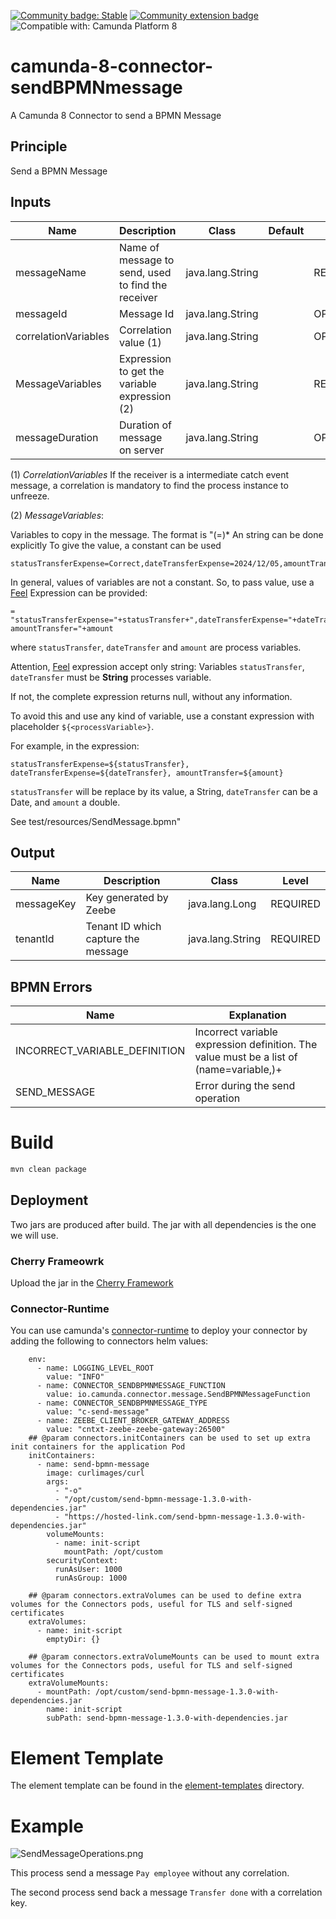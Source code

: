[![Community badge: Stable](https://img.shields.io/badge/Lifecycle-Stable-brightgreen)](https://github.com/Camunda-Community-Hub/community/blob/main/extension-lifecycle.md#stable-)
[![Community extension badge](https://img.shields.io/badge/Community%20Extension-An%20open%20source%20community%20maintained%20project-FF4700)](https://github.com/camunda-community-hub/community)
![Compatible with: Camunda Platform 8](https://img.shields.io/badge/Compatible%20with-Camunda%20Platform%208-0072Ce)


# camunda-8-connector-sendBPMNmessage

A Camunda 8 Connector to send a BPMN Message



## Principle
Send a BPMN Message

## Inputs

| Name                 | Description                                        | Class            | Default | Level     |
|----------------------|----------------------------------------------------|------------------|---------|-----------|
| messageName          | Name of message to send, used to find the receiver | java.lang.String |         | REQUIRED  |
| messageId            | Message Id                                         | java.lang.String |         | OPTIONAL  | 
| correlationVariables | Correlation value (1)                              | java.lang.String |         | OPTIONAL  |
| MessageVariables     | Expression to get the variable expression (2)      | java.lang.String |         | REQUIRED  | 
| messageDuration      | Duration of message on server                      | java.lang.String |         | OPTIONAL  |


(1) *CorrelationVariables*
If the receiver is a intermediate catch event message, a correlation is mandatory to find the process instance to unfreeze.

(2) *MessageVariables*:

Variables to copy in the message. The format is "(<variableName>=<value>)*
An string can be done explicitly
To give the value, a constant can be used
`````
statusTransferExpense=Correct,dateTransferExpense=2024/12/05,amountTransfer=453
`````

In general, values of variables are not a constant. So, to pass value, use a [Feel](https://docs.camunda.io/docs/components/modeler/feel/what-is-feel/) Expression can be provided:
`````
= "statusTransferExpense="+statusTransfer+",dateTransferExpense="+dateTransfer+", amountTransfer="+amount
`````

where `statusTransfer`, `dateTransfer` and `amount` are process variables.

Attention, [Feel](https://docs.camunda.io/docs/components/modeler/feel/what-is-feel/) expression accept only string:
Variables `statusTransfer`, `dateTransfer` must be **String** processes variable.

If not, the complete expression returns null, without any information.

To avoid this and use any kind of variable, use a constant expression with placeholder `${<processVariable>}`.

For example, in the expression:

`````
statusTransferExpense=${statusTransfer}, dateTransferExpense=${dateTransfer}, amountTransfer=${amount}
`````

`statusTransfer` will be replace by its value, a String, `dateTransfer` can be a Date, and `amount` a double.

See test/resources/SendMessage.bpmn"


## Output
| Name       | Description                         | Class             | Level    |
|------------|-------------------------------------|-------------------|----------|
| messageKey | Key generated by Zeebe              | java.lang.Long    | REQUIRED |
| tenantId   | Tenant ID which capture the message | java.lang.String  | REQUIRED |


## BPMN Errors

| Name                          | Explanation                                                                              |
|-------------------------------|------------------------------------------------------------------------------------------|
| INCORRECT_VARIABLE_DEFINITION | Incorrect variable expression definition. The value must be a list of (name=variable,)+  |
| SEND_MESSAGE                  | Error during the send operation                                                          |


# Build

```bash
mvn clean package
```

## Deployment
Two jars are produced after build. The jar with all dependencies is the one we will use.

### Cherry Frameowrk
Upload the jar in the [Cherry Framework](https://github.com/camunda-community-hub/zeebe-cherry-framework)

### Connector-Runtime

You can use camunda's [connector-runtime](https://docs.camunda.io/docs/self-managed/setup/guides/running-custom-connectors/#modify-connectors-config) to deploy your connector by adding the following to connectors helm values:


```
    env:
      - name: LOGGING_LEVEL_ROOT
        value: "INFO"
      - name: CONNECTOR_SENDBPMNMESSAGE_FUNCTION
        value: io.camunda.connector.message.SendBPMNMessageFunction
      - name: CONNECTOR_SENDBPMNMESSAGE_TYPE
        value: "c-send-message"
      - name: ZEEBE_CLIENT_BROKER_GATEWAY_ADDRESS
        value: "cntxt-zeebe-zeebe-gateway:26500"       
    ## @param connectors.initContainers can be used to set up extra init containers for the application Pod
    initContainers:
      - name: send-bpmn-message
        image: curlimages/curl
        args:
          - "-o"
          - "/opt/custom/send-bpmn-message-1.3.0-with-dependencies.jar"
          - "https://hosted-link.com/send-bpmn-message-1.3.0-with-dependencies.jar"
        volumeMounts:
          - name: init-script
            mountPath: /opt/custom
        securityContext:
          runAsUser: 1000
          runAsGroup: 1000

    ## @param connectors.extraVolumes can be used to define extra volumes for the Connectors pods, useful for TLS and self-signed certificates
    extraVolumes:
      - name: init-script
        emptyDir: {}
        
    ## @param connectors.extraVolumeMounts can be used to mount extra volumes for the Connectors pods, useful for TLS and self-signed certificates
    extraVolumeMounts:
      - mountPath: /opt/custom/send-bpmn-message-1.3.0-with-dependencies.jar
        name: init-script
        subPath: send-bpmn-message-1.3.0-with-dependencies.jar

```

# Element Template

The element template can be found in the [element-templates](element-templates) directory.

# Example

![SendMessageOperations.png](doc%2FSendMessageOperations.png)

This process send a message `Pay employee` without any correlation.

The second process send back a message `Transfer done` with a correlation key.
